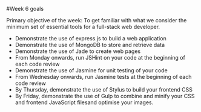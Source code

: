 #Week 6 goals

Primary objective of the week: To get familiar with what we consider the minimum set of essential tools for a full-stack web developer.

* Demonstrate the use of express.js to build a web application
* Demonstrate the use of MongoDB to store and retrieve data
* Demonstrate the use of Jade to create web pages
* From Monday onwards, run JSHint on your code at the beginning of each code review
* Demonstrate the use of Jasmine for unit testing of your code
* From Wednesday onwards, run Jasmine tests at the beginning of each code review
* By Thursday, demonstrate the use of Stylus to build your frontend CSS
* By Friday, demonstrate the use of Gulp to combine and minify your CSS and frontend JavaScript filesand optimise your images.

